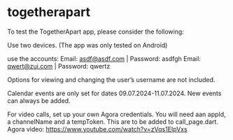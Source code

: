 # togetherapart

To test the TogetherApart app, please consider the following:

Use two devices. (The app was only tested on Android)

use the accounts: 
Email: asdf@asdf.com | Password: asdfgh
Email: qwert@zui.com | Password: qwertz

Options for viewing and changing the user’s username are not included.

Calendar events are only set for dates 09.07.2024-11.07.2024. New events can always be added.

For video calls, set up your own Agora credentials. You will need aan appId, a channelName and a tempToken. This are to be added to call_page.dart.
Agora video: https://www.youtube.com/watch?v=zVqs1EIpVxs

